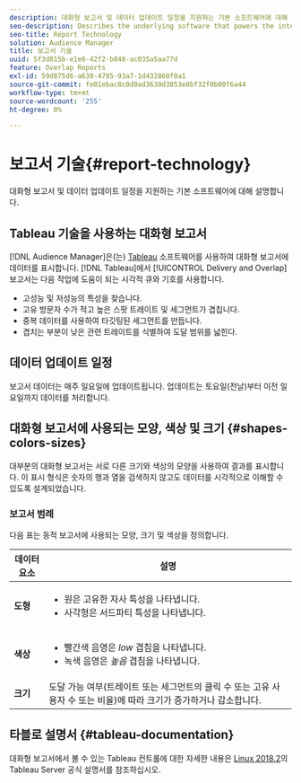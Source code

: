 ```yaml
---
description: 대화형 보고서 및 데이터 업데이트 일정을 지원하는 기본 소프트웨어에 대해 설명합니다.
seo-description: Describes the underlying software that powers the interactive reports and the data update schedule.
seo-title: Report Technology
solution: Audience Manager
title: 보고서 기술
uuid: 5f3d815b-e1e6-42f2-b848-ac035a5aa77d
feature: Overlap Reports
exl-id: 59d875d6-a630-4795-93a7-1d432860f0a1
source-git-commit: fe01ebac8c0d0ad3630d3853e0bf32f0b00f6a44
workflow-type: tm+mt
source-wordcount: '255'
ht-degree: 0%

---
```


# 보고서 기술{#report-technology}

대화형 보고서 및 데이터 업데이트 일정을 지원하는 기본 소프트웨어에 대해 설명합니다.

<!-- 

c_report_technology.xml

 -->

## Tableau 기술을 사용하는 대화형 보고서

[!DNL Audience Manager]은(는) [Tableau](https://www.tableausoftware.com/) 소프트웨어를 사용하여 대화형 보고서에 데이터를 표시합니다. [!DNL Tableau]에서 [!UICONTROL Delivery and Overlap] 보고서는 다음 작업에 도움이 되는 시각적 큐와 기호를 사용합니다.

* 고성능 및 저성능의 특성을 찾습니다.
* 고유 방문자 수가 적고 높은 스팟 트레이트 및 세그먼트가 겹칩니다.
* 중복 데이터를 사용하여 타깃팅된 세그먼트를 만듭니다.
* 겹치는 부분이 낮은 관련 트레이트를 식별하여 도달 범위를 넓힌다.

## 데이터 업데이트 일정

보고서 데이터는 매주 일요일에 업데이트됩니다. 업데이트는 토요일(전날)부터 이전 일요일까지 데이터를 처리합니다.

## 대화형 보고서에 사용되는 모양, 색상 및 크기 {#shapes-colors-sizes}

대부분의 대화형 보고서는 서로 다른 크기와 색상의 모양을 사용하여 결과를 표시합니다. 이 표시 형식은 숫자의 행과 열을 검색하지 않고도 데이터를 시각적으로 이해할 수 있도록 설계되었습니다.

<!-- 

r_legend.xml

 -->

### 보고서 범례

다음 표는 동적 보고서에 사용되는 모양, 크기 및 색상을 정의합니다.

<table id="table_EC180A96E3784FC6B81FCFB546C4A3FA"> 
 <thead> 
  <tr> 
   <th colname="col1" class="entry"> 데이터 요소 </th> 
   <th colname="col2" class="entry"> 설명 </th> 
  </tr> 
 </thead>
 <tbody> 
  <tr> 
   <td colname="col1"> <b>도형</b> </td> 
   <td colname="col2"> 
    <ul id="ul_076773ABD0BB4CE6834ACFA8B3D6AC2E"> 
     <li id="li_BBAB37A6EC1549B48C0E4D3BFAF7062C">원은 고유한 자사 특성을 나타냅니다. </li> 
     <li id="li_371331AE984A4A999CE0596EA13987E0">사각형은 서드파티 특성을 나타냅니다. </li> 
    </ul> </td> 
  </tr> 
  <tr> 
   <td colname="col1"> <b>색상</b> </td> 
   <td colname="col2"> 
    <ul id="ul_F5D243297F0C4E5A8EDCBD28A548869E"> 
     <li id="li_332EB873A35440E6BB6093E36A0FAC3D">빨간색 음영은 <i>low</i> 겹침을 나타냅니다. </li> 
     <li id="li_29DFDB1218DF4069B5DCFF841D48EF56">녹색 음영은 <i>높음</i> 겹침을 나타냅니다. </li> 
    </ul> </td> 
  </tr> 
  <tr> 
   <td colname="col1"> <b>크기</b> </td> 
   <td colname="col2"> 도달 가능 여부(트레이트 또는 세그먼트의 클릭 수 또는 고유 사용자 수 또는 비율)에 따라 크기가 증가하거나 감소합니다. </td> 
  </tr> 
 </tbody> 
</table>

## 타블로 설명서 {#tableau-documentation}

대화형 보고서에서 볼 수 있는 Tableau 컨트롤에 대한 자세한 내용은 [Linux 2018.2](https://help.tableau.com/v2018.2/server-linux/en-us/get_started_server.htm)의 Tableau Server 공식 설명서를 참조하십시오.
